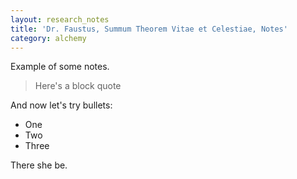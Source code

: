 ```yaml
---
layout: research_notes
title: 'Dr. Faustus, Summum Theorem Vitae et Celestiae, Notes'
category: alchemy
---
```


Example of some notes.

> Here's a block quote

And now let's try bullets:

- One
- Two
- Three

There she be.
